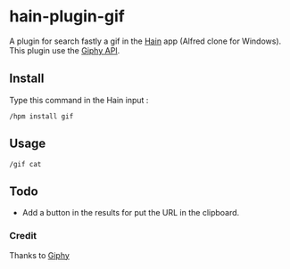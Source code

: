 # hain-plugin-gif

A plugin for search fastly a gif in the [Hain](https://github.com/appetizermonster/hain) app (Alfred clone for Windows).
This plugin use the [Giphy API](https://github.com/Giphy/GiphyAPI).

## Install

Type this command in the Hain input :
```
/hpm install gif
```

## Usage

```
/gif cat
```

## Todo

- Add a button in the results for put the URL in the clipboard.

### Credit

Thanks to [Giphy](http://giphy.com/)

